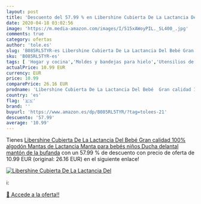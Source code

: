 ```yaml
---
layout: post
title: 'Descuento del 57.99 % en Libershine Cubierta De La Lactancia Del '
date: 2020-04-18 03:02:56
image: 'https://m.media-amazon.com/images/I/515xAWoyPIL._SL400_.jpg'
comments: true
category: ofertas
author: 'tole.es'
slug: 'B085RL5TYR-es Libershine Cubierta De La Lactancia Del Bebé Gran calidad...'
sku: 'B085RL5TYR-es'
tags: [ 'Hogar y cocina','Moldes y bandejas para hielo','Utensilios de bar','Utensilios de cocina','bebé','bebés','lactancia', ]
actualPrice: 10.99 EUR
currency: EUR
price: 10.99
comparePrice: 26.16 EUR
prodname: 'Libershine Cubierta De La Lactancia Del Bebé  Gran calidad 100% algodón Mantas de Lactancia  Manta para bebés niños Ducha delantal mantón de la bufanda'
country: 'es'
flag: '🇪🇸'
brand: ''
buyurl: 'https://www.amazon.es/dp/B085RL5TYR/?tag=tolees-21'
descuento: '57.99'
average: '10.99'
---
```


Tienes [Libershine Cubierta De La Lactancia Del Bebé  Gran calidad 100% algodón Mantas de Lactancia  Manta para bebés niños Ducha delantal mantón de la bufanda](https://www.amazon.es/dp/B085RL5TYR/?tag=tolees-21) con un 57.99 % de descuento con precio de oferta de 10.99 EUR (original: 26.16 EUR) en el siguiente enlace!

[![Libershine Cubierta De La Lactancia Del ](https://m.media-amazon.com/images/I/515xAWoyPIL._SL400_.jpg)](https://www.amazon.es/dp/B085RL5TYR/?tag=tolees-21)

ℹ️:


[🛒 Accede a la oferta!!](https://www.amazon.es/dp/B085RL5TYR/?tag=tolees-21)
